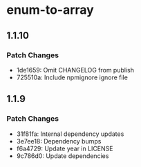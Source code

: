 # enum-to-array

## 1.1.10

### Patch Changes

- 1de1659: Omit CHANGELOG from publish
- 725510a: Include npmignore ignore file

## 1.1.9

### Patch Changes

- 31f81fa: Internal dependency updates
- 3e7ee18: Dependency bumps
- f6a4729: Update year in LICENSE
- 9c786d0: Update dependencies
